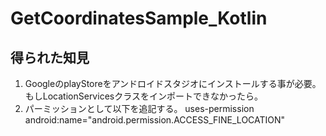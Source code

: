 # GetCoordinatesSample_Kotlin

## 得られた知見
1. GoogleのplayStoreをアンドロイドスタジオにインストールする事が必要。もしLocationServicesクラスをインポートできなかったら。
1. パーミッションとして以下を追記する。 uses-permission android:name="android.permission.ACCESS_FINE_LOCATION"
